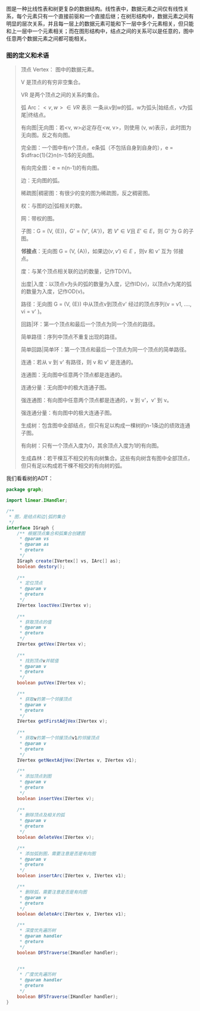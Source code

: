 <!--
author: 刘青
date: 2016-03-23
title:  图及相关概念
tags: 数据结构 图
category: fundation/data_struct
status: publish
summary:  图是一种比线性表和树更复杂的数据结构。线性表中，数据元素之间仅有线性关系，每个元素只有一个直接前驱和一个直接后继；在树形结构中，数据元素之间有明显的层次关系，并且每一层上的数据元素可能和下一层中多个元素相关，但只能和上一层中一个元素相关；而在图形结构中，结点之间的关系可以是任意的，图中任意两个数据元素之间都可能相关。
-->
图是一种比线性表和树更复杂的数据结构。线性表中，数据元素之间仅有线性关系，每个元素只有一个直接前驱和一个直接后继；在树形结构中，数据元素之间有明显的层次关系，并且每一层上的数据元素可能和下一层中多个元素相关，但只能和上一层中一个元素相关；而在图形结构中，结点之间的关系可以是任意的，图中任意两个数据元素之间都可能相关。

### 图的定义和术语
> 顶点 Vertex： 图中的数据元素。
> 
> V 是顶点的有穷非空集合。
> 
> VR 是两个顶点之间的关系的集合。
> 
> 弧 Arc：$<v, w>  \in VR$ 表示 一条从v到w的弧，w为弧头|始结点，v为弧尾|终结点。
> 
> 有向图|无向图：若<v, w>必定存在<w, v>，则使用 (v, w)表示，此时图为无向图。反之有向图。
> 
> 完全图：一个图中有n个顶点，e条弧（不包括自身到自身的），e = $\dfrac{1}{2}n(n-1)$的无向图。
> 
> 有向完全图：e = n(n-1)的有向图。
> 
> 边：无向图的弧。
> 
> 稀疏图|稠密图：有很少的变的图为稀疏图，反之稠密图。
> 
> 权：与图的边|弧相关的数。
> 
> 网：带权的图。
> 
> 子图：G = (V, {E})，G' = (V', {A'})，若 $V' \in V$且 $E' \in E$，则 G' 为 G 的子图。
>
> **邻接点**：无向图 G = (V, {A})，如果边$(v, v') \in E$ ，则v 和 v' 互为 邻接点。
> 
> 度：与某个顶点相关联的边的数量，记作TD(V)。
> 
> 出度|入度：以顶点v为头的弧的数量为入度，记作ID(v)，以顶点v为尾的弧的数量为入度，记作OD(v)。
> 
> 路径：无向图 G = (V, {E}) 中从顶点v到顶点v' 经过的顶点序列(v = v1, ...., vi = v' )。
> 
> 回路|环：第一个顶点和最后一个顶点为同一个顶点的路径。
> 
> 简单路径：序列中顶点不重复出现的路径。
> 
> 简单回路|简单环：第一个顶点和最后一个顶点为同一个顶点的简单路径。
> 
> 连通：若从 v 到 v' 有路径，则 v 和 v' 是连通的。
> 
> 连通图：无向图中任意两个顶点都是连通的。
> 
> 连通分量：无向图中的极大连通子图。
> 
> 强连通图：有向图中任意两个顶点都是连通的，v 到 v'，v' 到 v。
> 
> 强连通分量：有向图中的极大连通子图。
> 
> 生成树：包含图中全部结点，但只有足以构成一棵树的n-1条边的绩效连通子图。
> 
> 有向树：只有一个顶点入度为0，其余顶点入度为1的有向图。
> 
> 生成森林：若干棵互不相交的有向树集合。这些有向树含有图中全部顶点，但只有足以构成若干棵不相交的有向树的弧。  


我们看看树的ADT：
```java
package graph;

import linear.IHandler;

/**
 * 图，是结点和边|弧的集合
 */
interface IGraph {
	/** 根据顶点集合和弧集合创建图
	 * @param vs
	 * @param as
	 * @return
	 */
	IGraph create(IVertex[] vs, IArc[] as);
	boolean destory();
	
	/**
	 * 定位顶点
	 * @param v
	 * @return
	 */
	IVertex loactVex(IVertex v);
	
	/**
	 * 获取顶点的值
	 * @param v
	 * @return
	 */
	IVertex getVex(IVertex v);
	
	/**
	 * 找到顶点v并赋值
	 * @param v
	 * @return
	 */
	boolean putVex(IVertex v);

	/**
	 * 获取v的第一个邻接顶点
	 * @param v
	 * @return
	 */
	IVertex getFirstAdjVex(IVertex v);
	
	/**
	 * 获取v的第一个邻接顶点v1的邻接顶点
	 * @param v
	 * @return
	 */
	IVertex getNextAdjVex(IVertex v, IVertex v1);

	/**
	 * 添加顶点到图
	 * @param v
	 * @return
	 */
	boolean insertVex(IVertex v);
	
	/**
	 * 删除顶点及相关的弧
	 * @param v
	 * @return
	 */
	boolean deleteVex(IVertex v);

	/**
	 * 添加弧到图，需要注意是否是有向图
	 * @param v
	 * @return
	 */
	boolean insertArc(IVertex v, IVertex v1);

	/**
	 * 删除弧，需要注意是否是有向图
	 * @param v
	 * @return
	 */
	boolean deleteArc(IVertex v, IVertex v1);

	/**
	 * 深度优先遍历树
	 * @param handler
	 * @return
	 */
	boolean DFSTraverse(IHandler handler);
	

	/**
	 * 广度优先遍历树
	 * @param handler
	 * @return
	 */
	boolean BFSTraverse(IHandler handler);
}
```

